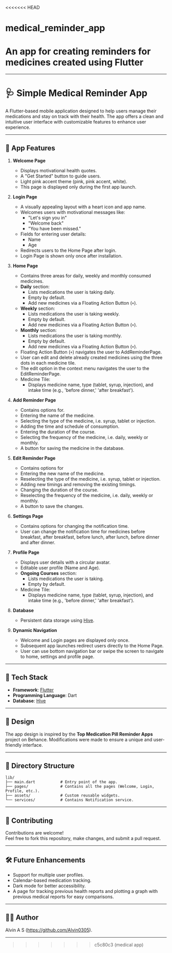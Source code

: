 <<<<<<< HEAD
# medical_reminder_app
An app for creating reminders for medicines created using Flutter
=======
---

# 🩺 Simple Medical Reminder App

A Flutter-based mobile application designed to help users manage their medications and stay on track with their health. The app offers a clean and intuitive user interface with customizable features to enhance user experience.

---

## 📱 App Features

1. **Welcome Page**  
   - Displays motivational health quotes.  
   - A "Get Started" button to guide users.  
   - Light pink accent theme (pink, pink accent, white).  
   - This page is displayed only during the first app launch.

2. **Login Page**  
   - A visually appealing layout with a heart icon and app name.  
   - Welcomes users with motivational messages like:  
     - "Let's sign you in"  
     - "Welcome back"  
     - "You have been missed."  
   - Fields for entering user details:  
     - Name  
     - Age  
   - Redirects users to the Home Page after login.  
   - Login Page is shown only once after installation.

3. **Home Page**  
   - Contains three areas for daily, weekly and monthly consumed medicines. 
   - **Daily** section:  
     - Lists medications the user is taking daily.  
     - Empty by default.  
     - Add new medicines via a Floating Action Button (`+`).  
   - **Weekly** section:  
     - Lists medications the user is taking weekly.  
     - Empty by default.  
     - Add new medicines via a Floating Action Button (`+`).  
   - **Monthly** section:  
     - Lists medications the user is taking monthly.  
     - Empty by default.  
     - Add new medicines via a Floating Action Button (`+`).  
   - Floating Action Button (`+`) navigates the user to AddReminderPage. 
   - User can edit and delete already created medicines using the three dots in each medicine tile. 
   - The edit option in the context menu navigates the user to the EditReminderPage. 
   - Medicine Tile:  
     - Displays medicine name, type (tablet, syrup, injection), and intake time (e.g., 'before dinner,' 'after breakfast').  

4. **Add Reminder Page**
   - Contains options for. 
    - Entering the name of the medicine. 
    - Selecting the type of the medicine, i.e. syrup, tablet or injection. 
    - Adding the time and schedule of consumption. 
    - Entering the duration of the course. 
    - Selecting the frequency of the medicine, i.e. daily, weekly or monthly. 
   - A button for saving the medicine in the database. 

5. **Edit Reminder Page**
   - Contains options for
    - Entering the new name of the medicine. 
    - Reselecting the type of the medicine, i.e. syrup, tablet or injection. 
    - Adding new timings and removing the existing timings. 
    - Changing the duration of the course. 
    - Reselecting the frequency of the medicine, i.e. daily, weekly or monthly. 
   - A button to save the changes. 

6. **Settings Page**
   - Contains options for changing the notification time.
   - User can change the notification time for medicines before breakfast, after breakfast, before lunch, after lunch, before dinner and after dinner. 

7. **Profile Page**  
   - Displays user details with a circular avatar.  
   - Editable user profile (Name and Age).  
   - **Ongoing Courses** section:  
     - Lists medications the user is taking.  
     - Empty by default.  
   - Medicine Tile:  
     - Displays medicine name, type (tablet, syrup, injection), and intake time (e.g., 'before dinner,' 'after breakfast').  

8. **Database**  
   - Persistent data storage using [Hive](https://pub.dev/packages/hive).  

9. **Dynamic Navigation**  
   - Welcome and Login pages are displayed only once.  
   - Subsequent app launches redirect users directly to the Home Page.  
   - User can use bottom navigation bar or swipe the screen to navigate to home, settings and profile page. 

---


## 💾 Tech Stack

- **Framework**: [Flutter](https://flutter.dev/)  
- **Programming Language**: Dart  
- **Database**: [Hive](https://pub.dev/packages/hive)

---

## 🎨 Design

The app design is inspired by the **Top Medication Pill Reminder Apps** project on Behance. Modifications were made to ensure a unique and user-friendly interface.

---

## 📂 Directory Structure

```plaintext
lib/
├── main.dart           # Entry point of the app. 
├── pages/              # Contains all the pages (Welcome, Login, Profile, etc.). 
├── assets/             # Custom reusable widgets. 
└── services/           # Contains Notification service. 
```

---

## 🤝 Contributing

Contributions are welcome!  
Feel free to fork this repository, make changes, and submit a pull request.  

---


## 🛠 Future Enhancements

- Support for multiple user profiles.  
- Calendar-based medication tracking.  
- Dark mode for better accessibility.  
- A page for tracking previous health reports and plotting a graph with previous medical reports for easy comparisons. 

---

## 👨‍💻 Author

Alvin A S (https://github.com/Alvin0305). 

--- 
>>>>>>> c5c80c3 (medical app)
